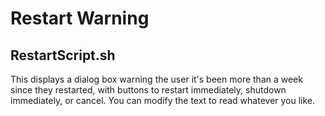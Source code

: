 # Restart Warning

## RestartScript.sh
This displays a dialog box warning the user it's been more than a week since they restarted, with buttons to restart immediately, shutdown immediately, or cancel.
You can modify the text to read whatever you like.

##  